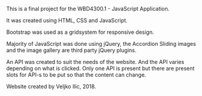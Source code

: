 This is a final project for the WBD4300.1 - JavaScript Application.

It was created using HTML, CSS and JavaScript.

Bootstrap was used as a gridsystem for responsive design.

Majority of JavaScript was done using jQuery, the Accordion Sliding images and the image gallery are third party jQuery plugins.

An API was created to suit the needs of the website. And the API varies depending on what is clicked. Only one API is present but there are present slots for API-s to be put so that the content can change.

Website created by Veljko Ilic, 2018.